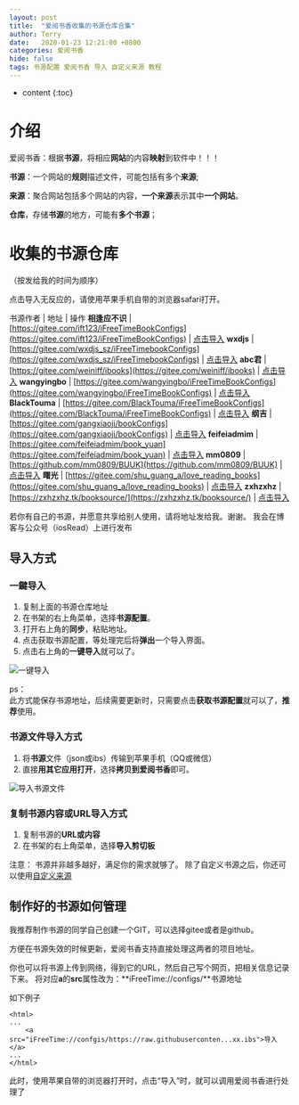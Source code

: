 ```yaml
---
layout: post
title:  "爱阅书香收集的书源仓库合集"
author: Terry
date:   2020-01-23 12:21:00 +0800
categories: 爱阅书香
hide: false
tags: 书源配置 爱阅书香 导入 自定义来源 教程
---
```

 
* content
{:toc}


# 介绍
爱阅书香：根据**书源**，将相应**网站**的内容**映射**到软件中！！！

**书源**：一个网站的**规则**描述文件，可能包括有多个**来源**;

**来源**：聚合网站包括多个网站的内容，**一个来源**表示其中**一个网站**。

**仓库**，存储**书源**的地方，可能有**多个书源**；









# 收集的书源仓库

（按发给我的时间为顺序）

点击导入无反应的，请使用苹果手机自带的浏览器safari打开。 

书源作者 | 地址 | 操作
**相逢应不识** | [https://gitee.com/ift123/iFreeTimeBookConfigs](https://gitee.com/ift123/iFreeTimeBookConfigs) | [点击导入](ifreetime://configs/https://gitee.com/ift123/iFreeTimeBookConfigs)
**wxdjs** | [https://gitee.com/wxdjs_sz/iFreeTimebookConfigs](https://gitee.com/wxdjs_sz/iFreeTimebookConfigs) | [点击导入](ifreetime://configs/https://gitee.com/wxdjs_sz/iFreeTimebookConfigs)
**abc君** | [https://gitee.com/weiniff/ibooks](https://gitee.com/weiniff/ibooks) | [点击导入](ifreetime://configs/https://gitee.com/weiniff/ibooks)
**wangyingbo** | [https://gitee.com/wangyingbo/iFreeTimeBookConfigs](https://gitee.com/wangyingbo/iFreeTimeBookConfigs) | [点击导入](ifreetime://configs/https://gitee.com/wangyingbo/iFreeTimeBookConfigs)
**BlackTouma** | [https://gitee.com/BlackTouma/iFreeTimeBookConfigs](https://gitee.com/BlackTouma/iFreeTimeBookConfigs) | [点击导入](ifreetime://configs/https://gitee.com/BlackTouma/iFreeTimeBookConfigs)
**纲吉** | [https://gitee.com/gangxiaoji/bookConfigs](https://gitee.com/gangxiaoji/bookConfigs) | [点击导入](ifreetime://configs/https://gitee.com/gangxiaoji/bookConfigs)
**feifeiadmim** | [https://gitee.com/feifeiadmim/book_yuan](https://gitee.com/feifeiadmim/book_yuan) | [点击导入](ifreetime://configs/https://gitee.com/feifeiadmim/book_yuan)
**mm0809** | [https://github.com/mm0809/BUUK](https://github.com/mm0809/BUUK) | [点击导入](ifreetime://configs/https://github.com/mm0809/BUUK)
**曙光** | [https://gitee.com/shu_guang_a/love_reading_books](https://gitee.com/shu_guang_a/love_reading_books) | [点击导入](ifreetime://configs/https://gitee.com/shu_guang_a/love_reading_books)
**zxhzxhz** | [https://zxhzxhz.tk/booksource/](https://zxhzxhz.tk/booksource/) | [点击导入](ifreetime://configs/https://zxhzxhz.tk/booksource/)


若你有自己的书源，并愿意共享给别人使用，请将地址发给我。谢谢。
我会在博客与公众号（iosRead）上进行发布


## 导入方式


### 一鍵导入

1. 复制上面的书源仓库地址
2. 在书架的右上角菜单，选择**书源配置**。
3. 打开右上角的**同步**，粘贴地址。
4. 点击获取书源配置，等处理完后将**弹出**一个导入界面。
5. 点击右上角的**一键导入**就可以了。

![一键导入](/files/ift_bsimport.png)

ps：<br>
此方式能保存书源地址，后续需要更新时，只需要点击**获取书源配置**就可以了，**推荐**使用。

### 书源文件导入方式
1. 将**书源**文件（json或ibs）传输到苹果手机（QQ或微信）
2. 直接**用其它应用打开**，选择**拷贝到爱阅书香**即可。

![导入书源文件](/files/ift_ibsImport.jpg)


### 复制书源内容或URL导入方式

1. 复制书源的**URL或内容**
2. 在书架的右上角菜单，选择**导入剪切板**


注意：
书源并非越多越好，满足你的需求就够了。
除了自定义书源之后，你还可以使用[自定义来源](/2018/02/23/sourceConfigs/)

## 制作好的书源如何管理

我推荐制作书源的同学自己创建一个GIT，可以选择gitee或者是github。

方便在书源失效的时候更新，爱阅书香支持直接处理这两者的项目地址。

你也可以将书源上传到网络，得到它的URL，然后自己写个网页，把相关信息记录下来。
将对应**a**的**src**属性改为：**iFreeTime://configs/**书源地址

如下例子
```
<html>
...
    <a src="iFreeTime://confgis/https://raw.githubuserconten...xx.ibs">导入</a>
...
</html>
```

此时，使用苹果自带的浏览器打开时，点击“导入”时，就可以调用爱阅书香进行处理了



